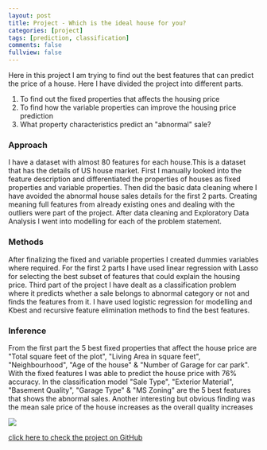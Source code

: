 ```yaml
---
layout: post
title: Project - Which is the ideal house for you?
categories: [project]
tags: [prediction, classification]
comments: false
fullview: false
---
```

 
Here in this project I am trying to find out the best features that can predict the price of a house. Here I have divided the project into different parts.
1. To find out the fixed properties that affects the housing price
2. To find how the variable properties can improve the housing price prediction
3. What property characteristics predict an "abnormal" sale?

### Approach

I have a dataset with almost 80 features for each house.This is a dataset that has the details of US house market. First I manually looked into the feature description and differentiated the properties of houses as fixed properties and variable properties. Then did the basic data cleaning where I have avoided the abnormal house sales details for the first 2 parts. Creating meaning full features from already existing ones and dealing with the outliers were part of the project. After data cleaning and Exploratory Data Analysis I went into modelling for each of the problem statement.

### Methods

After finalizing the fixed and variable properties I created dummies variables where required. For the first 2 parts I have used linear regression with Lasso for selecting the best subset of features that could explain the housing price. Third part of the project I have dealt as a classification problem where it predicts whether a sale belongs to abnormal category or not and finds the features from it. I have used logistic regression for modelling and Kbest and recursive feature elimination methods to find the best features.

### Inference

From the first part the 5 best fixed properties that affect the house price are "Total square feet of the plot", "Living Area in square feet", "Neighbourhood", "Age of the house" & "Number of Garage for car park". With the fixed features I was able to predict the house price with 76% accuracy. In the classification model "Sale Type", "Exterior Material", "Basement Quality", "Garage Type" & "MS Zoning" are the 5 best features that shows the abnormal sales. 
Another interesting but obvious finding was the mean sale price of the house increases as the overall quality increases

<img src="https://mahendrashaji.github.io/assets/media/Sale_vs_Qual.png">



<a class="btn btn-default" href="https://github.com/MahendraShaji/Project/tree/master/Housing_Data">click here to check the project on GitHub</a>
